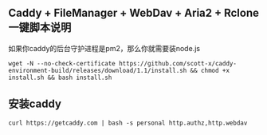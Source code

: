 ## Caddy + FileManager + WebDav + Aria2 + Rclone 一键脚本说明

如果你caddy的后台守护进程是pm2，那么你就需要装node.js
```
wget -N --no-check-certificate https://github.com/scott-x/caddy-environment-build/releases/download/1.1/install.sh && chmod +x install.sh && bash install.sh
```
## 安装caddy
```
curl https://getcaddy.com | bash -s personal http.authz,http.webdav
```
